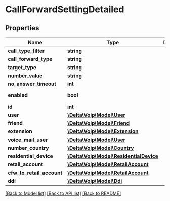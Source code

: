 # CallForwardSettingDetailed

## Properties
Name | Type | Description | Notes
------------ | ------------- | ------------- | -------------
**call_type_filter** | **string** |  | 
**call_forward_type** | **string** |  | 
**target_type** | **string** |  | [optional] 
**number_value** | **string** |  | [optional] 
**no_answer_timeout** | **int** |  | 
**enabled** | **bool** |  | [default to false]
**id** | **int** |  | [optional] 
**user** | [**\Delta\Voip\Model\User**](User.md) |  | [optional] 
**friend** | [**\Delta\Voip\Model\Friend**](Friend.md) |  | [optional] 
**extension** | [**\Delta\Voip\Model\Extension**](Extension.md) |  | [optional] 
**voice_mail_user** | [**\Delta\Voip\Model\User**](User.md) |  | [optional] 
**number_country** | [**\Delta\Voip\Model\Country**](Country.md) |  | [optional] 
**residential_device** | [**\Delta\Voip\Model\ResidentialDevice**](ResidentialDevice.md) |  | [optional] 
**retail_account** | [**\Delta\Voip\Model\RetailAccount**](RetailAccount.md) |  | [optional] 
**cfw_to_retail_account** | [**\Delta\Voip\Model\RetailAccount**](RetailAccount.md) |  | [optional] 
**ddi** | [**\Delta\Voip\Model\Ddi**](Ddi.md) |  | [optional] 

[[Back to Model list]](../README.md#documentation-for-models) [[Back to API list]](../README.md#documentation-for-api-endpoints) [[Back to README]](../README.md)


